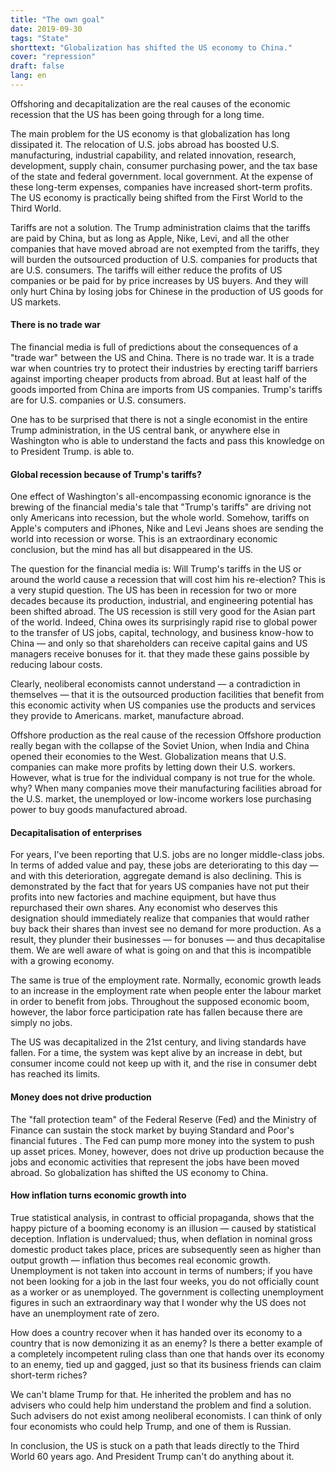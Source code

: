 ```yaml
---
title: "The own goal"
date: 2019-09-30
tags: "State"
shorttext: "Globalization has shifted the US economy to China."
cover: "repression"
draft: false
lang: en
---
```


Offshoring and decapitalization are the real causes of the economic recession that the US has been going through for a long time.

The main problem for the US economy is that globalization has long dissipated it. The relocation of U.S. jobs abroad has boosted U.S. manufacturing, industrial capability, and related innovation, research, development, supply chain, consumer purchasing power, and the tax base of the state and federal government. local government. At the expense of these long-term expenses, companies have increased short-term profits. The US economy is practically being shifted from the First World to the Third World.

Tariffs are not a solution. The Trump administration claims that the tariffs are paid by China, but as long as Apple, Nike, Levi, and all the other companies that have moved abroad are not exempted from the tariffs, they will burden the outsourced production of U.S. companies for products that are U.S. consumers. The tariffs will either reduce the profits of US companies or be paid for by price increases by US buyers. And they will only hurt China by losing jobs for Chinese in the production of US goods for US markets.

#### There is no trade war

The financial media is full of predictions about the consequences of a "trade war" between the US and China. There is no trade war. It is a trade war when countries try to protect their industries by erecting tariff barriers against importing cheaper products from abroad. But at least half of the goods imported from China are imports from US companies. Trump's tariffs are for U.S. companies or U.S. consumers.

One has to be surprised that there is not a single economist in the entire Trump administration, in the US central bank, or anywhere else in Washington who is able to understand the facts and pass this knowledge on to President Trump. is able to.

#### Global recession because of Trump's tariffs?

One effect of Washington's all-encompassing economic ignorance is the brewing of the financial media's tale that "Trump's tariffs" are driving not only Americans into recession, but the whole world. Somehow, tariffs on Apple's computers and iPhones, Nike and Levi Jeans shoes are sending the world into recession or worse. This is an extraordinary economic conclusion, but the mind has all but disappeared in the US.

The question for the financial media is: Will Trump's tariffs in the US or around the world cause a recession that will cost him his re-election? This is a very stupid question. The US has been in recession for two or more decades because its production, industrial, and engineering potential has been shifted abroad. The US recession is still very good for the Asian part of the world. Indeed, China owes its surprisingly rapid rise to global power to the transfer of US jobs, capital, technology, and business know-how to China — and only so that shareholders can receive capital gains and US managers receive bonuses for it. that they made these gains possible by reducing labour costs.

Clearly, neoliberal economists cannot understand — a contradiction in themselves — that it is the outsourced production facilities that benefit from this economic activity when US companies use the products and services they provide to Americans. market, manufacture abroad.

Offshore production as the real cause of the recession
Offshore production really began with the collapse of the Soviet Union, when India and China opened their economies to the West. Globalization means that U.S. companies can make more profits by letting down their U.S. workers. However, what is true for the individual company is not true for the whole. why? When many companies move their manufacturing facilities abroad for the U.S. market, the unemployed or low-income workers lose purchasing power to buy goods manufactured abroad.

#### Decapitalisation of enterprises

For years, I've been reporting that U.S. jobs are no longer middle-class jobs. In terms of added value and pay, these jobs are deteriorating to this day — and with this deterioration, aggregate demand is also declining. This is demonstrated by the fact that for years US companies have not put their profits into new factories and machine equipment, but have thus repurchased their own shares. Any economist who deserves this designation should immediately realize that companies that would rather buy back their shares than invest see no demand for more production. As a result, they plunder their businesses — for bonuses — and thus decapitalise them. We are well aware of what is going on and that this is incompatible with a growing economy.

The same is true of the employment rate. Normally, economic growth leads to an increase in the employment rate when people enter the labour market in order to benefit from jobs. Throughout the supposed economic boom, however, the labor force participation rate has fallen because there are simply no jobs.

The US was decapitalized in the 21st century, and living standards have fallen. For a time, the system was kept alive by an increase in debt, but consumer income could not keep up with it, and the rise in consumer debt has reached its limits.

#### Money does not drive production

The "fall protection team" of the Federal Reserve (Fed) and the Ministry of Finance can sustain the stock market by buying Standard and Poor's financial futures . The Fed can pump more money into the system to push up asset prices. Money, however, does not drive up production because the jobs and economic activities that represent the jobs have been moved abroad. So globalization has shifted the US economy to China.

#### How inflation turns economic growth into

True statistical analysis, in contrast to official propaganda, shows that the happy picture of a booming economy is an illusion — caused by statistical deception. Inflation is undervalued; thus, when deflation in nominal gross domestic product takes place, prices are subsequently seen as higher than output growth — inflation thus becomes real economic growth. Unemployment is not taken into account in terms of numbers; if you have not been looking for a job in the last four weeks, you do not officially count as a worker or as unemployed. The government is collecting unemployment figures in such an extraordinary way that I wonder why the US does not have an unemployment rate of zero.

How does a country recover when it has handed over its economy to a country that is now demonizing it as an enemy? Is there a better example of a completely incompetent ruling class than one that hands over its economy to an enemy, tied up and gagged, just so that its business friends can claim short-term riches?

We can't blame Trump for that. He inherited the problem and has no advisers who could help him understand the problem and find a solution. Such advisers do not exist among neoliberal economists. I can think of only four economists who could help Trump, and one of them is Russian.

In conclusion, the US is stuck on a path that leads directly to the Third World 60 years ago. And President Trump can't do anything about it.
